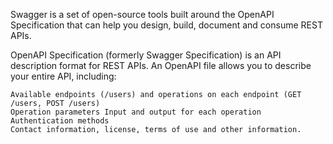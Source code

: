 Swagger is a set of open-source tools built around the OpenAPI Specification that can help you design, build, document and consume REST APIs.

OpenAPI Specification (formerly Swagger Specification) is an API description format for REST APIs. An OpenAPI file allows you to describe your entire API, including:

    Available endpoints (/users) and operations on each endpoint (GET /users, POST /users)
    Operation parameters Input and output for each operation
    Authentication methods
    Contact information, license, terms of use and other information.
